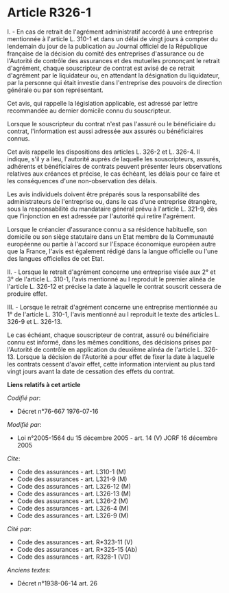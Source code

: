 # Article R326-1

I. - En cas de retrait de l'agrément administratif accordé à une entreprise mentionnée à l'article L. 310-1 et dans un délai
de vingt jours à compter du lendemain du jour de la publication au Journal officiel de la République française de la décision
du comité des entreprises d'assurance ou de l'Autorité de contrôle des assurances et des mutuelles prononçant le retrait
d'agrément, chaque souscripteur de contrat est avisé de ce retrait d'agrément par le liquidateur ou, en attendant la
désignation du liquidateur, par la personne qui était investie dans l'entreprise des pouvoirs de direction générale ou par
son représentant.

Cet avis, qui rappelle la législation applicable, est adressé par lettre recommandée au dernier domicile connu du
souscripteur.

Lorsque le souscripteur du contrat n'est pas l'assuré ou le bénéficiaire du contrat, l'information est aussi adressée aux
assurés ou bénéficiaires connus.

Cet avis rappelle les dispositions des articles L. 326-2 et L. 326-4. Il indique, s'il y a lieu, l'autorité auprès de
laquelle les souscripteurs, assurés, adhérents et bénéficiaires de contrats peuvent présenter leurs observations relatives
aux créances et précise, le cas échéant, les délais pour ce faire et les conséquences d'une non-observation des délais.

Les avis individuels doivent être préparés sous la responsabilité des administrateurs de l'entreprise ou, dans le cas d'une
entreprise étrangère, sous la responsabilité du mandataire général prévu à l'article L. 321-9, dès que l'injonction en est
adressée par l'autorité qui retire l'agrément.

Lorsque le créancier d'assurance connu a sa résidence habituelle, son domicile ou son siège statutaire dans un Etat membre de
la Communauté européenne ou partie à l'accord sur l'Espace économique européen autre que la France, l'avis est également
rédigé dans la langue officielle ou l'une des langues officielles de cet Etat.

II. - Lorsque le retrait d'agrément concerne une entreprise visée aux 2° et 3° de l'article L. 310-1, l'avis mentionné au I
reproduit le premier alinéa de l'article L. 326-12 et précise la date à laquelle le contrat souscrit cessera de produire
effet.

III. - Lorsque le retrait d'agrément concerne une entreprise mentionnée au 1° de l'article L. 310-1, l'avis mentionné au I
reproduit le texte des articles L. 326-9 et L. 326-13.

Le cas échéant, chaque souscripteur de contrat, assuré ou bénéficiaire connu est informé, dans les mêmes conditions, des
décisions prises par l'Autorité de contrôle en application du deuxième alinéa de l'article L. 326-13. Lorsque la décision de
l'Autorité a pour effet de fixer la date à laquelle les contrats cessent d'avoir effet, cette information intervient au plus
tard vingt jours avant la date de cessation des effets du contrat.

**Liens relatifs à cet article**

_Codifié par_:

  - Décret n°76-667 1976-07-16

_Modifié par_:

  - Loi n°2005-1564 du 15 décembre 2005 - art. 14 (V) JORF 16 décembre 2005

_Cite_:

  - Code des assurances - art. L310-1 (M)
  - Code des assurances - art. L321-9 (M)
  - Code des assurances - art. L326-12 (M)
  - Code des assurances - art. L326-13 (M)
  - Code des assurances - art. L326-2 (M)
  - Code des assurances - art. L326-4 (M)
  - Code des assurances - art. L326-9 (M)

_Cité par_:

  - Code des assurances - art. R*323-11 (V)
  - Code des assurances - art. R*325-15 (Ab)
  - Code des assurances - art. R328-1 (VD)

_Anciens textes_:

  - Décret n°1938-06-14 art. 26
